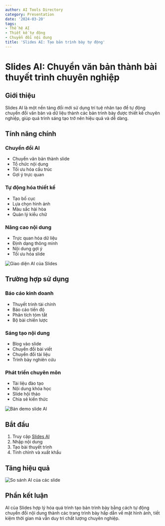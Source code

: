```yaml
---
author: AI Tools Directory
category: Presentation
date: '2024-03-20'
tags:
- Thế hệ AI
- Thiết kế tự động
- Chuyển đổi nội dung
title: 'Slides AI: Tạo bản trình bày tự động'
---
```


# Slides AI: Chuyển văn bản thành bài thuyết trình chuyên nghiệp

## Giới thiệu

Slides AI là một nền tảng đổi mới sử dụng trí tuệ nhân tạo để tự động chuyển đổi văn bản và dữ liệu thành các bản trình bày được thiết kế chuyên nghiệp, giúp quá trình sáng tạo trở nên hiệu quả và dễ dàng.

## Tính năng chính

### Chuyển đổi AI
- Chuyển văn bản thành slide
- Tổ chức nội dung
- Tối ưu hóa cấu trúc
- Gợi ý trực quan

### Tự động hóa thiết kế
- Tạo bố cục
- Lựa chọn hình ảnh
- Màu sắc hài hòa
- Quản lý kiểu chữ

### Nâng cao nội dung
- Trực quan hóa dữ liệu
- Định dạng thông minh
- Nội dung gợi ý
- Tối ưu hóa slide

![Giao diện AI của Slides](/imgs/slidesai/interface.jpg)

## Trường hợp sử dụng

### Báo cáo kinh doanh
- Thuyết trình tài chính
- Báo cáo tiến độ
- Phân tích tóm tắt
- Bộ bài chiến lược

### Sáng tạo nội dung
- Blog vào slide
- Chuyển đổi bài viết
- Chuyển đổi tài liệu
- Trình bày nghiên cứu

### Phát triển chuyên môn
- Tài liệu đào tạo
- Nội dung khóa học
- Slide hội thảo
- Chia sẻ kiến ​​thức

![Bản demo slide AI](/imgs/slidesai/demo.jpg)

## Bắt đầu

1. Truy cập [Slides AI](https://slidesai.io)
2. Nhập nội dung
3. Tạo bài thuyết trình
4. Tinh chỉnh và xuất khẩu

## Tăng hiệu quả

![So sánh AI của các slide](/imgs/slidesai/comparison.jpg)

## Phần kết luận

AI của Slides hợp lý hóa quá trình tạo bản trình bày bằng cách tự động chuyển đổi nội dung thành các trang trình bày hấp dẫn về mặt hình ảnh, tiết kiệm thời gian mà vẫn duy trì chất lượng chuyên nghiệp.